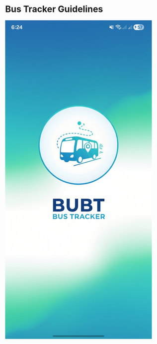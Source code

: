 # Bus Tracker Guidelines
![Splash Screen](https://raw.githubusercontent.com/raiyan088/Bus-Tracker/refs/heads/master/images/01.jpg)